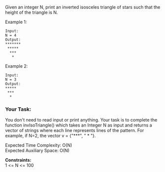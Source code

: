 Given an integer N, print an inverted isosceles triangle of stars such that the height of the triangle is N.

Example 1:
```
Input:
N = 4
Output:
*******
 *****
  ***
   *
```
Example 2:
```
Input:
N = 3
Output:
*****
 ***
  *
  ``` 

### Your Task:

You don't need to read input or print anything. Your task is to complete the function invIsoTriangle() which takes an Integer N as input and returns a vector of strings where each line represents lines of the pattern. For example, if N=2, the vector v = {"***", " * "}.

 
Expected Time Complexity: O(N)<br>
Expected Auxiliary Space: O(N)<br>

 

**Constraints:**<br>
1 <= N <= 100
